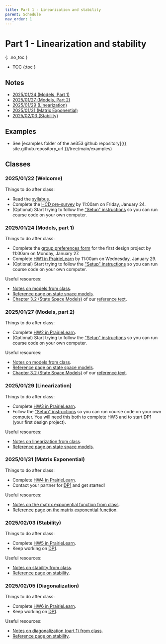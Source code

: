 ```yaml
---
title: Part 1 - Linearization and stability
parent: Schedule
nav_order: 1
---
```


# Part 1 - Linearization and stability
{: .no_toc }

- TOC
{:toc }

## Notes

* [2025/01/24 (Models, Part 1)](../notes/20250124-models-part1.pdf)
* [2025/01/27 (Models, Part 2)](../notes/20250127-models-part2.pdf)
* [2025/01/29 (Linearization)](../notes/20250129-linearization.pdf)
* [2025/01/31 (Matrix Exponential)](../notes/20250131-matrix-exponential.pdf)
* [2025/02/03 (Stability)](../notes/20250203-stability.pdf)

## Examples

* See [examples folder of the ae353 github repository]({{ site.github.repository_url }}/tree/main/examples)

## Classes

### 2025/01/22 (Welcome)

Things to do after class:
* Read the [syllabus](..).
* Complete the [HCD pre-survey](https://go.aerospace.illinois.edu/AE353-Sp25-HCD-Survey-Pre) by 11:00am on Friday, January 24.
* (Optional) Start trying to follow the ["Setup" instructions](../setup) so you can run course code on your own computer.

### 2025/01/24 (Models, part 1)

Things to do after class:
* Complete the [group preferences form](https://forms.illinois.edu/sec/1443554131) for the first design project by 11:00am on Monday, January 27.
* Complete [HW1 in PrairieLearn](https://us.prairielearn.com/pl/course_instance/176602/assessment/2503751) by 11:00am on Wednesday, January 29.
* (Optional) Start trying to follow the ["Setup" instructions](../setup) so you can run course code on your own computer.

Useful resources:
* [Notes on models from class](../notes/20250124-models-part1.pdf).
* [Reference page on state space models](../reference/state-space-models).
* [Chapter 3.2 (State Space Models)](https://fbswiki.org/wiki/index.php/System_Modeling) of our [reference text](https://fbswiki.org/wiki/index.php/Feedback_Systems:_An_Introduction_for_Scientists_and_Engineers).

### 2025/01/27 (Models, part 2)

Things to do after class:
* Complete [HW2 in PrairieLearn](https://us.prairielearn.com/pl/course_instance/176602/assessment/2503752).
* (Optional) Start trying to follow the ["Setup" instructions](../setup) so you can run course code on your own computer.

Useful resources:
* [Notes on models from class](../notes/20250127-models-part2.pdf).
* [Reference page on state space models](../reference/state-space-models).
* [Chapter 3.2 (State Space Models)](https://fbswiki.org/wiki/index.php/System_Modeling) of our [reference text](https://fbswiki.org/wiki/index.php/Feedback_Systems:_An_Introduction_for_Scientists_and_Engineers).

### 2025/01/29 (Linearization)

Things to do after class:
* Complete [HW3 in PrairieLearn](https://us.prairielearn.com/pl/course_instance/176602/assessment/2503753).
* Follow the ["Setup" instructions](../setup) so you can run course code on your own computer. You will need this both to complete [HW3]((https://us.prairielearn.com/pl/course_instance/176602/assessment/2503753)) and to start [DP1](../projects/01-catbot) (your first design project).

Useful resources:
* [Notes on linearization from class](../notes/20250129-linearization.pdf).
* [Reference page on state space models](../reference/state-space-models).

### 2025/01/31 (Matrix Exponential)

Things to do after class:
* Complete [HW4 in PrairieLearn](https://us.prairielearn.com/pl/course_instance/176602/assessment/2503754).
* Contact your partner for [DP1](../projects/01-catbot) and get started!

Useful resources:
* [Notes on the matrix exponential function from class](../notes/20250131-matrix-exponential.pdf).
* [Reference page on the matrix exponential function](../reference/matrix-exponential).

### 2025/02/03 (Stability)

Things to do after class:
* Complete [HW5 in PrairieLearn](https://us.prairielearn.com/pl/course_instance/176602/assessment/2503755).
* Keep working on [DP1](../projects/01-catbot).

Useful resources:
* [Notes on stability from class](../notes/20250203-stability.pdf).
* [Reference page on stability](../reference/stability).

### 2025/02/05 (Diagonalization)

Things to do after class:
* Complete [HW6 in PrairieLearn](https://us.prairielearn.com/pl/course_instance/176602/assessment/2503757).
* Keep working on [DP1](../projects/01-catbot).

Useful resources:
* [Notes on diagonalization (part 1) from class](../notes/20250205-diagonalization-part1.pdf).
* [Reference page on stability](../reference/stability).